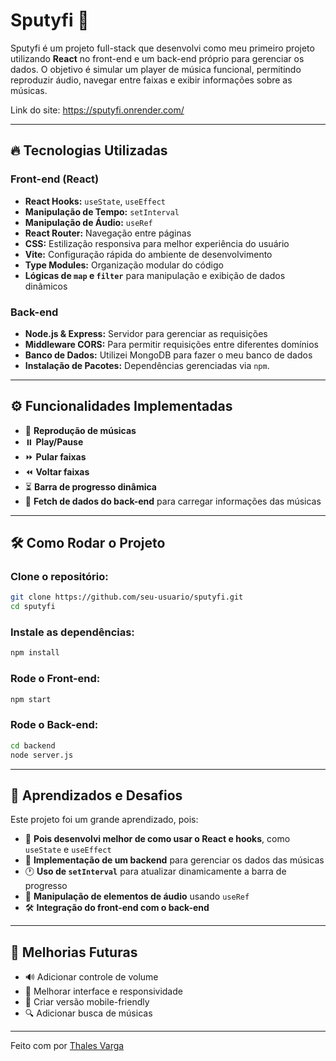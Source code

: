 
# Sputyfi 🎵

Sputyfi é um projeto full-stack que desenvolvi como meu primeiro projeto utilizando **React** no front-end e um back-end próprio para gerenciar os dados. O objetivo é simular um player de música funcional, permitindo reproduzir áudio, navegar entre faixas e exibir informações sobre as músicas.

Link do site: https://sputyfi.onrender.com/

---

## 🔥 Tecnologias Utilizadas

### **Front-end** (React)

- **React Hooks:** `useState`, `useEffect`
- **Manipulação de Tempo:** `setInterval`
- **Manipulação de Áudio:** `useRef`
- **React Router:** Navegação entre páginas
- **CSS:** Estilização responsiva para melhor experiência do usuário
- **Vite:** Configuração rápida do ambiente de desenvolvimento
- **Type Modules:** Organização modular do código
- **Lógicas de `map` e `filter`** para manipulação e exibição de dados dinâmicos

### **Back-end**

- **Node.js & Express:** Servidor para gerenciar as requisições
- **Middleware CORS:** Para permitir requisições entre diferentes domínios
- **Banco de Dados:** Utilizei MongoDB para fazer o meu banco de dados
- **Instalação de Pacotes:** Dependências gerenciadas via `npm`.

---

## ⚙️ Funcionalidades Implementadas

- 🎵 **Reprodução de músicas**
- ⏸️ **Play/Pause**
- ⏩ **Pular faixas**
- ⏪ **Voltar faixas**
- ⏳ **Barra de progresso dinâmica**
- 📡 **Fetch de dados do back-end** para carregar informações das músicas

---

## 🛠 Como Rodar o Projeto

### Clone o repositório:

```sh
git clone https://github.com/seu-usuario/sputyfi.git
cd sputyfi
```

### Instale as dependências:

```sh
npm install
```

### Rode o Front-end:

```sh
npm start
```

### Rode o Back-end:

```sh
cd backend
node server.js
```

---

## 🚀 Aprendizados e Desafios

Este projeto foi um grande aprendizado, pois:

- 🚀 **Pois desenvolvi melhor de como usar o React e hooks**, como `useState` e `useEffect`
- 🎯 **Implementação de um backend** para gerenciar os dados das músicas
- 🕐 **Uso de `setInterval`** para atualizar dinamicamente a barra de progresso
- 🔄 **Manipulação de elementos de áudio** usando `useRef`
- 🛠 **Integração do front-end com o back-end**

---

## 📌 Melhorias Futuras

- 🔊 Adicionar controle de volume
- 🎨 Melhorar interface e responsividade
- 📱 Criar versão mobile-friendly
- 🔍 Adicionar busca de músicas

---

Feito com por [Thales Varga](https://github.com/thalesvarga)
